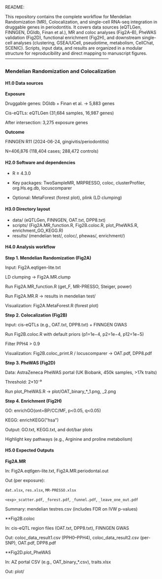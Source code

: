 README:

This repository contains the complete workflow for Mendelian Randomization (MR), Colocalization, and single-cell RNA-seq integration in druggable genes in periodontitis. It covers data sources (eQTLGen, FINNGEN, DGIdb, Finan et al.), MR and coloc analyses (Fig2A–B), PheWAS validation (Fig2D), functional enrichment (Fig2H), and downstream single-cell analyses (clustering, GSEA/UCell, pseudotime, metabolism, CellChat, SCENIC). Scripts, input data, and results are organized in a modular structure for reproducibility and direct mapping to manuscript figures.
————————————————————————
### Mendelian Randomization and Colocalization
#### H1.0 Data sources

**Exposure**

Druggable genes: DGIdb + Finan et al. → 5,883 genes

Cis-eQTLs: eQTLGen (31,684 samples, 16,987 genes)

After intersection: 3,275 exposure genes

**Outcome**

FINNGEN R11 (2024-06-24, gingivitis/periodontitis)

N=406,876 (118,404 cases; 288,472 controls)

#### H2.0 Software and dependencies

- R ≥ 4.3.0

- Key packages: TwoSampleMR, MRPRESSO, coloc, clusterProfiler, org.Hs.eg.db, locuscomparer

- Optional: MetaForest (forest plot), plink (LD clumping)

#### H3.0 Directory layout
- data/ (eQTLGen, FINNGEN, OAT.txt, DPP8.txt)
- scripts/ (Fig2A.MR_function.R, Fig2B.coloc.R, plot_PheWAS.R, enrichment_GO_KEGG.R)
- results/ (mendelian test/, coloc/, phewas/, enrichment/)

#### H4.0 Analysis workflow

**Step 1. Mendelian Randomization (Fig2A)**

Input: Fig2A.eqtlgen-lite.txt

LD clumping → Fig2A.MR.clump

Run Fig2A.MR_function.R (get_F, MR-PRESSO, Steiger, power)

Run Fig2A.MR.R → results in mendelian test/

Visualization: Fig2A.MetaForest.R (forest plot)

**Step 2. Colocalization (Fig2B)**

Input: cis-eQTLs (e.g., OAT.txt, DPP8.txt) + FINNGEN GWAS

Run Fig2B.coloc.R with default priors (p1=1e−4, p2=1e−4, p12=1e−5)

Filter PPH4 > 0.9

Visualization: Fig2B.coloc_print.R / locuscomparer → OAT.pdf, DPP8.pdf

**Step 3. PheWAS (Fig2D)**

Data: AstraZeneca PheWAS portal (UK Biobank, 450k samples, >17k traits)

Threshold: 2×10⁻⁹

Run plot_PheWAS.R → plot/OAT_binary_*_1.png, _2.png

**Step 4. Enrichment (Fig2H)**

GO: enrichGO(ont=BP/CC/MF, p<0.05, q<0.05)

KEGG: enrichKEGG("hsa")

Output: GO.txt, KEGG.txt, and dot/bar plots

Highlight key pathways (e.g., Arginine and proline metabolism)

#### H5.0 Expected Outputs 

**Fig2A.MR**

In: Fig2A.eqtlgen-lite.txt, Fig2A.MR.periodontal.out

Out (per exposure):

`dat.xlsx`, `res.xlsx`, `MR-PRESSO.xlsx`

`<exp>_scatter.pdf`, `_forest.pdf`, `_funnel.pdf`, `_leave_one_out.pdf`

Summary: mendelian testres.csv (includes FDR on IVW p-values)

**Fig2B.coloc

In: cis-eQTL region files (OAT.txt, DPP8.txt), FINNGEN GWAS

Out: coloc_data_result1.csv (PPH0–PPH4), coloc_data_result2.csv (per-SNP), OAT.pdf, DPP8.pdf

**Fig2D.plot_PheWAS

In: AZ portal CSV (e.g., OAT_binary_*.csv), traits.xlsx

Out: plot/<title>_<type>_1.png, _2.png, and <title_name>_<type>.xlsx

**Fig2H.GO_KEGG

In: core_gene_set.csv (SYMBOLs)

Out: GO.txt, KEGG.txt, and the bar/bubble PDFs above

### Single-cell RNA-seq Preprocessing and Annotation Workflow
#### H1.0 Input data（GSE171213）
Path: `D:\scRNAseq\06.Proj_processing\Sen_yazhouyan\H1. harmony\GSE171213\`
- **HC samples (Healthy controls)**
    - `HC1`: GSM5220920_HC1.cellname.list.txt.gz, GSM5220920_HC1.counts.tsv.gz
    - `HC2`: GSM5220921_HC2.cellname.list.txt.gz, GSM5220921_HC2.counts.tsv.gz
    - `HC3`: GSM5220922_HC3.cellname.list.txt.gz, GSM5220922_HC3.counts.tsv.gz
    - `HC4`: GSM5220923_HC4.cellname.list.txt.gz, GSM5220923_HC4.counts.tsv.gz
- **PD samples (Patients)**
    - `PD1`: GSM5220924_PD1.cellname.list.txt.gz, GSM5220924_PD1.counts.tsv.gz
    - `PD2`: GSM5220925_PD2.cellname.list.txt.gz, GSM5220925_PD2.counts.tsv.gz
    - `PD3`: GSM5220926_PD3.cellname.list.txt.gz, GSM5220926_PD3.counts.tsv.gz
    - `PD4`: GSM5220927_PD4.cellname.list.txt.gz, GSM5220927_PD4.counts.tsv.gz
    - `PD5`: GSM5220928_PD5.cellname.list.txt.gz, GSM5220928_PD5.counts.tsv.gz
#### H2.0 Code execution order
- **Note:** Specific parameter settings (e.g., filtering thresholds, number of PCs, clustering resolutions) should be referred to in the **Methods section of the manuscript** and the **accompanying code**.

**Step 1. Data Preprocess**
- Load raw count matrices (`counts.tsv.gz`) and cell barcode mapping (`cellname.list.txt.gz`).
- Replace cell indices (C1, C2, …) with actual barcodes.
- Construct Seurat objects (`CreateSeuratObject`) with QC filters:
    - min.cells = 3
    - min.features = 200
- Save Seurat object list → `scRNAlist.rds`.

**Step 2. QC and Merge**
- Run `scRNAdataPreProcessing()` for each object:
    - Filter cells by nFeature_RNA, nCount_RNA, %mito.
    - Add cell cycle scoring.
    - Run DoubletFinder (`DF.classify`) and DecontX for ambient RNA removal.
- Merge all objects (`merge`).
- Remove doublets and low-RNA cells.
- Save merged object → `preprocessed.rds`.

**Step 3. Harmony Integration and Clustering**
- Normalize (LogNormalize), find variable features, scale data.
- Run PCA → ElbowPlot → Harmony batch correction.
- Run UMAP, neighbors, clusters (`FindClusters`, res = 0.1–1.5).
- Assign disease status (`HC` vs `PD`).
- Visualize UMAP plots (cluster-level and sample-level).
- Save integrated object → `preprocessed.rds`.
    

**Step 4. Cell Type Annotation**
- Identify cluster markers using **COSG** (`cosg`).
- Validate expression of marker genes (`FeaturePlot`, `DotPlot`).
- Manually map clusters to cell types (T cells, B cells, Fibroblasts, etc.).
- Subset to major immune/structural populations.
- Save annotated object → `annotation_finished.rds`.

**Step 5. Visualization (SCP & scplotter)**
- **UMAP** plots with `CellDimPlot`.
- **Cell proportion plots** with `CellStatPlot` (stack, ring, pie).
- **Feature expression plots** (`FeatureDimPlot`, `FeatureStatPlot`) for OAT/DPP8.
- **DotPlot** of canonical marker genes.

#### H3.0 Expected output
- **UMAP** 
- **Cell proportion plots** 
- **Feature expression plots** 
- **DotPlot**

### GSEA + UCell
- To identify enriched pathways at the **cluster level** using GSEA on average expression profiles, and validate key pathways at the **single-cell level** using UCell scoring.  
- This approach compensates for the limitations of GSEA in scRNA-seq by combining **bulk-like analysis (GSEA)** and **single-cell robustness (UCell)**.
#### H1.0 Input data
- Preprocessed and annotated Seurat object

#### H2.0 Code execution order
1. **Average expression per cluster**
    - `AverageExpression()` → compute cluster-level expression matrix.
    - Select top 1000 variable genes.
    - Visualize correlation heatmap between clusters.
2. **Prepare gene sets**
    - Use `msigdbr` to download MSigDB **Reactome (C2:CP:REACTOME)** pathways.
3. **Run GSEA for each cluster**
    - Sort average expression values (descending).
    - Filter genes with expression > 0.1.
    - Run `GSEA()` with Reactome TERM2GENE.
    - Save enrichment results per cluster.
4. **Combine enrichment scores**
    - Collect `enrichmentScore` across clusters into a matrix (`es.max`).
    - Plot heatmap of enrichment scores across pathways.
5. **Identify top pathways per cluster**
    - Calculate fold-change = (cluster-specific ES − median of others).
    - Select **top 5 enriched pathways per cluster**.
    - Plot clustered heatmap of selected pathways.
6. **Validate with UCell**
    - Extract key Reactome pathways (e.g. ECM organization, ECM degradation, MET signaling).
    - Run `AddModuleScore_UCell()` at single-cell resolution.
    - Visualize pathway activity on UMAP using `FeaturePlot()`.
#### H3.0 Expected output
- Cluster-level results (GSEA)
- Pathway-level validation (UCell)


### Monocle2 + CytoTRACE Pseudotime Analysis
- o reconstruct fibroblast differentiation trajectories using **Monocle2** and refine the root state assignment with **CytoTRACE**.  Monocle2 builds a pseudotime trajectory based on ordering genes, while CytoTRACE provides an independent stemness score to help identify the most primitive (stem-like) cell states.
#### H1.0 Input data
- Seurat fibroblast subset object
- Conversion to Monocle2 CDS for trajectory inference
- Gene expression matrix (`RNA@counts`) used for CytoTRACE scoring
#### H2.0 Code execution order
1. **Convert Seurat → Monocle2**
    - `seurat_to_monocle()` with RNA counts.
    - Normalize with `estimateSizeFactors()` and `estimateDispersions()`.
    - Gene filtering: keep genes expressed in ≥10 cells.
    - Add UMI counts and remove extreme cells.
2. **Identify ordering genes**
    - Differential expression test (`differentialGeneTest`) across cell groups (`annotation3`).
    - Select significant genes (q-value < 0.01) as ordering genes.
    - Apply `setOrderingFilter()` and visualize with `plot_ordering_genes()`.
3. **Trajectory construction (Monocle2)**
    - Dimension reduction with `reduceDimension(..., DDRTree)`.
    - Order cells along pseudotime with `orderCells()`.
    - Save trajectory object (`cds_DGT`).
    - Visualization:
        - `plot_cell_trajectory()` colored by annotation, state, pseudotime, disease status.
        - Gene-specific pseudotime plots (e.g., OAT).
4. **CytoTRACE scoring**
    - Input = raw counts matrix from `obj.fib`.
    - Run `CytoTRACE()` to compute stemness scores.
    - Add scores to Seurat metadata and Monocle2 CDS.
    - Identify root state = state with **highest average CytoTRACE score**.
    - Re-order cells in trajectory with `orderCells(root_state = ...)`.
5. **Visualization (integrated)**
    - Pseudotime trajectory colored by CytoTRACE score (Spectral palette).
    - UMAP visualization of CytoTRACE scores in Seurat (`FeatureDimPlot`).
    - Export plots (PDF): pseudotime, OAT dynamics, CytoTRACE gradients.
#### H3.0 Expected output
- Monocle2 trajectory plots
- Gene expression dynamics
- CytoTRACE results


### IrGSEA + ScMetabolism
- To investigate fibroblast metabolic pathway activity by integrating **irGSEA** scoring (AUCell, UCell, singscore, ssGSEA) with curated **KEGG** and **Reactome metabolic gene sets** (from `scMetabolism`).  
- This allows identification of metabolism-related pathway differences across fibroblast subgroups (e.g., OAT⁺ vs OAT⁻ Fib), and correlation of pathway activity with specific genes such as OAT. 
#### H1.0 Input data
- Seurat fibroblast subset object
- **Metabolic gene sets**:
	- KEGG: `KEGG_metabolism_nc.gmt`
	- Reactome: `REACTOME_metabolism.gmt`  
	    (provided in `scMetabolism` package data folder)
#### H2.0 Code execution order
- **Load metabolic gene sets**
    - Import KEGG and Reactome metabolic pathways via `read.gmt()`.
    - Convert to proper list format for `irGSEA`.
- **Run irGSEA scoring**
    - Apply `irGSEA.score()` with methods: `AUCell`, `UCell`, `singscore`, `ssgsea`.
    - Run separately for KEGG and Reactome gene sets.
- **Integrate and visualize results**
    - `irGSEA.integrate()` → combine results at cluster level (`annotation2`).
    - Visualization:
        - **Heatmap** of top 50 pathways.
        - **Bubble plot** of pathway enrichment.
        - **Density scatterplot** (UMAP-based pathway activity, e.g. glycolysis).
- **Correlation analysis (OAT⁺ fibroblasts)**
    - Subset `OAT+ Fib`.
    - Extract expression of genes of interest (`OAT`, `DPP8`).
    - Extract pathway activity scores (e.g., `N-Glycan biosynthesis`, `Glutamate/glutamine metabolism`).
    - Merge gene expression with pathway scores → correlation analysis.
    - Visualization:
        - Scatterplot with regression line.
        - Pearson correlation coefficient + p-value.
        - Marginal density plots along X/Y axis.
- **Save results**
    - Save integrated irGSEA results (`.rds`).
    - Export heatmap, bubble plot, and correlation plots (PNG/PDF).
#### H3.0 Expected output
- Pathway-level enrichment
- Correlation analysis

### pseudo-bulk analysis
- This section describes the pseudo-bulk strategy to compare OAT+ vs OAT− fibroblasts by aggregating single-cell counts to the sample level, performing differential expression (DESeq2), and running pathway enrichment (fgsea / ssGSEA).

#### H1.0 Input data
- `obj.fib`: Seurat object containing fibroblasts, annotated with OAT status (`OAT+ Fib` / `OAT- Fib`).
- Metadata includes:
    - `orig.ident` → sample ID (e.g., HC1–HC4, PD1–PD5).
    - `annotation2` → OAT subgroup (OAT+ / OAT−).
- Gene set files for enrichment analysis:
    - `KEGG_metabolism_nc.gmt` (KEGG metabolic pathways).
    - `REACTOME_metabolism.gmt` (Reactome metabolic pathways).

#### H2.0 Code execution order
- **Prepare pseudo-bulk counts**
    - Concatenate `sample ID + OAT status` into `sample_group`.
    - Use `AggregateExpression()` to sum raw counts at the sample-group level.
- **Build metadata**
    - Create metadata (`meta`) with columns: `sample`, `OAT_status`.
    - Assign `OAT_pos` / `OAT_neg` labels for downstream DE.
- **Differential expression with DESeq2**
    - Construct DESeq2 object (`dds`).
    - Filter lowly expressed genes (`rowSums >= 10`).
    - Run DE analysis (`DESeq()`).
    - Extract significant DEGs and classify into **up / down / stable**.
- **Volcano plot of DEGs**
    - Plot `log2FoldChange` vs `-log10(pvalue)`.
    - Highlight up- and downregulated genes.
- **Pathway enrichment with fgsea**
    - Rank genes by log2FC.
    - Run fgsea on KEGG/Reactome pathways.
    - Extract top enriched pathways.
- **Barplot of enriched pathways**
    - Select top 15 significant pathways.
    - Plot NES values, grouped by OAT+ or OAT− enrichment.
- **ssGSEA validation**
    - Run ssGSEA (`gsva`) across pseudo-bulk samples.
    - Compare pathway activity (e.g., "Arginine and proline metabolism") between OAT+ and OAT− groups with boxplots.
- **Statistical testing & heatmap**
    - Perform Mann-Whitney tests for each pathway.
    - Select top 10 significant pathways.
    - Plot heatmap of ssGSEA scores, annotated by group (OAT+ / OAT−).
- **Styled fgsea scatterplot**
    - Plot NES for all pathways.
    - Scale point size by set size, color by `-log10(pvalue)`.
    - Highlight key metabolic pathways (e.g., arginine, glycosaminoglycan, linoleic acid metabolism).

#### H3.0 Expected output
- **Pseudo-bulk counts matrix** (genes × sample_groups)
- **DESeq2 results table** of DEGs between OAT+ and OAT− fibroblasts.
- **ssGSEA validation results**: pathway activity per sample with boxplots.
### Cell-Cell Communication Analysis (CellChat)
- This section describes the workflow to compare cell-cell communication between **healthy controls (HC)** and **patients (PD)** using the **CellChat** R package.
#### H1.0 Input data
- **`obj`**: annotated Seurat object containing all cells with `diseaseStatus` (HC/PD) and `annotation` metadata.
- **`obj.fib`**: fibroblast-only Seurat object with refined clustering (e.g., OAT+ vs OAT− fibroblasts).

#### H2.0 Code execution order
- Step 1. Split Seurat object into HC and PD groups
- Step 2. Create CellChat objects for HC and PD
- Step 3. Run CellChat preprocessing (HC and PD separately)
- Step 4. Save and reload objects
- Step 5. Merge CellChat objects for comparison
- Step 6. Visualization of global interaction networks
- Step 7. Pathway-level comparison
- Step 8. Bubble plots and chord diagrams
- Step 9. Gene expression validation
- Step 10. Correlation analysis 

#### H3.0 Expected output
- **RDS files**
    - `results/cellchat.HC.rds`
    - `results/cellchat.PD.rds`
- **Figures**
    - `cellchat.p1`: Barplots of interaction counts and weights (HC vs PD)
    - `cellchat.p2`: Heatmaps of communication networks
    - `cellchat.p3.1-3.2`: Differential interaction networks
    - `cellchat.p4`: Compare signaling pathway activities between HC and PD
    - `cellchat.p5.1-5.2`: Scatter plots showing signaling role analysis
    - `cellchat.p6.1-6.4`: Chord diagrams for specific signaling pathways in PD
    - `cellchat.p7.1-7.4`: Violin plots showing gene expression of pathway genes
    - `cellchat.p8.1-8.4`: Network role analysis for selected pathways
    - `cellchat.p12-14`: Correlation scatterplot with marginal histograms


### SCENIC (R & Python Analysis)
#### H1.0 Input data
- **From Seurat (R export)**
    - `seurat_counts.mtx` → Raw count matrix (genes × cells, sparse format)
    - `seurat_gene_names.csv` → Gene name list
    - `seurat_metadata.csv` → Cell metadata (e.g., cluster, sample ID, disease status)
    - `seurat_pca.csv` → PCA embeddings
    - `counts.csv` → Alternative full expression matrix (dense format, genes × cells)
        
- **Reference databases (for PySCENIC)**
    - `hs_hgnc_tfs.txt` → List of human transcription factors
    - `motifs-v9-nr.hgnc-m0.001-o0.0.tbl` → Motif annotation
#### H2.0 Code execution order
- **R preprocessing (SCENIC.R)**
    - Export Seurat object into SCENIC-compatible format (`counts.mtx`, metadata, gene names, PCA).
    - Example:
        `seurat_to_adata(obj.fib, Dimension="UMAP", path=".../H9. SCENIC/")`
- **Convert to Loom format (Python, `trans_loom.py`)**
    `x = sc.read_csv("counts.csv") row_attrs = {"Gene": np.array(x.var_names)} col_attrs = {"CellID": np.array(x.obs_names)} lp.create("sce.loom", x.X.transpose(), row_attrs, col_attrs)`
- **Run PySCENIC pipeline (pyscenic.py)**
    - Step 1: Build co-expression modules (GRN inference).
    - Step 2: Motif enrichment pruning (using TF + motif databases).
    - Step 3: Regulon scoring → output `sce_SCENIC.loom`.
- **Post-analysis (R + Python visualization)**
    - In R (`SCENIC` package): calculate **RSS scores**, visualize regulon activity, extract TF–target networks.
    - In Python (`scanpy`):
        `sce = sc.read("sce_test.h5ad") sc.pl.umap(sce, color="annotation", legend_loc="on data", size=8)`
#### H3.0 Expected output
1. **Loom / H5AD objects**
    - `sce.loom` → raw loom file (counts + metadata).
    - `sce_SCENIC.loom` → processed loom file with regulon AUC activity
    - `sce_test.h5ad` → AnnData object for downstream Scanpy visualization.
2. **Regulon results**
    - `sce.adj.csv` → adjacency matrix (gene–gene co-expression edges).
    - `sce.regulons.csv` / `regulons.csv` → TF–target mapping and regulon scores.